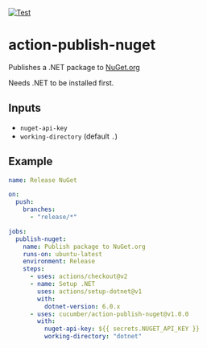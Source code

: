 [![Test](https://github.com/cucumber/action-publish-nuget/actions/workflows/test.yaml/badge.svg)](https://github.com/cucumber/action-publish-nuget/actions/workflows/test.yaml)

# action-publish-nuget

Publishes a .NET package to [NuGet.org](https://nuget.org/)

Needs .NET to be installed first.

## Inputs

* `nuget-api-key`
* `working-directory` (default `.`)

## Example

```yaml
name: Release NuGet

on:
  push:
    branches:
      - "release/*"

jobs:
  publish-nuget:
    name: Publish package to NuGet.org
    runs-on: ubuntu-latest
    environment: Release
    steps:
      - uses: actions/checkout@v2
      - name: Setup .NET
        uses: actions/setup-dotnet@v1
        with:
          dotnet-version: 6.0.x
      - uses: cucumber/action-publish-nuget@v1.0.0
        with:
          nuget-api-key: ${{ secrets.NUGET_API_KEY }}
          working-directory: "dotnet"
```
